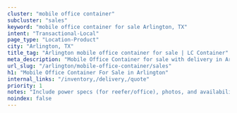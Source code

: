 ```yaml
---
cluster: "mobile office container"
subcluster: "sales"
keyword: "mobile office container for sale Arlington, TX"
intent: "Transactional-Local"
page_type: "Location-Product"
city: "Arlington, TX"
title_tag: "Arlington mobile office container for sale | LC Container"
meta_description: "Mobile Office Container for sale with delivery in Arlington, TX. LC Container — local Since 2003. Get pricing today."
url_slug: "/arlington/mobile-office-container/sales"
h1: "Mobile Office Container For Sale in Arlington"
internal_links: "/inventory,/delivery,/quote"
priority: 1
notes: "Include power specs (for reefer/office), photos, and availability."
noindex: false
---
```


<!-- TODO: Add unique city/inventory copy, images, and internal links here. -->
